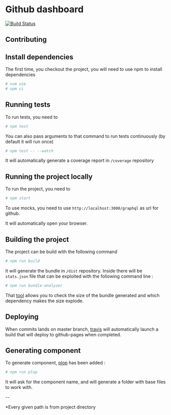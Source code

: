 # Github dashboard

[![Build Status](https://travis-ci.org/udebella/Github-dashboard.svg?branch=master)](https://travis-ci.org/udebella/Github-dashboard)

## Contributing

## Install dependencies

The first time, you checkout the project, you will need to use npm to install dependencies

```bash
# nvm use
# npm ci
```

## Running tests

To run tests, you need to
```bash
# npm test
```

You can also pass arguments to that command to run tests continuously (by default it will run once)
```bash
# npm test -- --watch
```

It will automatically generate a coverage report in `/coverage` repository

## Running the project locally

To run the project, you need to
```bash
# npm start
```

To use mocks, you need to use `http://localhost:3000/graphql` as url for github.

It will automatically open your browser.

## Building the project

The project can be build with the following command
```bash
# npm run build
```

It will generate the bundle in `/dist` repository. Inside there will be `stats.json` file that can be
exploited with the following command line :
```bash
# npm run bundle-analyzer
```

That [tool](https://www.npmjs.com/package/webpack-bundle-analyzer) allows you to check the size of the bundle generated
and which dependency makes the size explode.

## Deploying

When commits lands on master branch, [travis](https://travis-ci.org/udebella/Github-dashboard) will automatically launch
a build that will deploy to github-pages when completed.

## Generating component

To generate component, [plop](https://github.com/amwmedia/plop) has been added :
```bash
# npm run plop
```

It will ask for the component name, and will generate a folder with base files to work with.

--

*Every given path is from project directory
